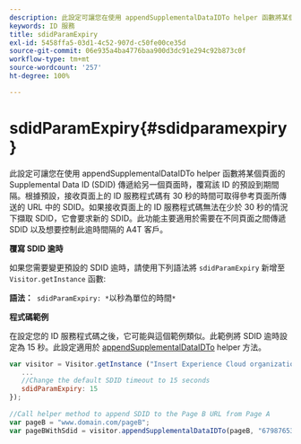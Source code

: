 ```yaml
---
description: 此設定可讓您在使用 appendSupplementalDataIDTo helper 函數將某個頁面的 Supplemental Data ID (SDID) 傳遞給另一個頁面時，覆寫該 ID 的預設到期間隔。根據預設，接收頁面上的 ID 服務程式碼有 30 秒的時間可取得參考頁面所傳送的 URL 中的 SDID。如果接收頁面上的 ID 服務程式碼無法在少於 30 秒的情況下擷取 SDID，它會要求新的 SDID。此功能主要適用於需要在不同頁面之間傳遞 SDID 以及想要控制此逾時間隔的 A4T 客戶。
keywords: ID 服務
title: sdidParamExpiry
exl-id: 5458ffa5-03d1-4c52-907d-c50fe00ce35d
source-git-commit: 06e935a4ba4776baa900d3dc91e294c92b873c0f
workflow-type: tm+mt
source-wordcount: '257'
ht-degree: 100%

---
```


# sdidParamExpiry{#sdidparamexpiry}

此設定可讓您在使用 appendSupplementalDataIDTo helper 函數將某個頁面的 Supplemental Data ID (SDID) 傳遞給另一個頁面時，覆寫該 ID 的預設到期間隔。根據預設，接收頁面上的 ID 服務程式碼有 30 秒的時間可取得參考頁面所傳送的 URL 中的 SDID。如果接收頁面上的 ID 服務程式碼無法在少於 30 秒的情況下擷取 SDID，它會要求新的 SDID。此功能主要適用於需要在不同頁面之間傳遞 SDID 以及想要控制此逾時間隔的 A4T 客戶。

**覆寫 SDID 逾時**

如果您需要變更預設的 SDID 逾時，請使用下列語法將 `sdidParamExpiry` 新增至 `Visitor.getInstance` 函數:

**語法：**` sdidParamExpiry: *`以秒為單位的時間`*`

**程式碼範例**

在設定您的 ID 服務程式碼之後，它可能與這個範例類似。此範例將 SDID 逾時設定為 15 秒。此設定適用於 [appendSupplementalDataIDTo](../../library/get-set/appendsupplementaldataidto.md#reference-65d09de6fde0418f8c62fa79304a755d) helper 方法。

```js
var visitor = Visitor.getInstance ("Insert Experience Cloud organization ID here",{ 
   ... 
   //Change the default SDID timeout to 15 seconds 
   sdidParamExpiry: 15 
}); 
 
//Call helper method to append SDID to the Page B URL from Page A 
var pageB = "www.domain.com/pageB"; 
var pageBWithSdid = visitor.appendSupplementalDataIDTo(pageB, "67987653465787219"); 
```
